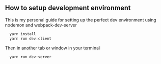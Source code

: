 
## How to setup development environment

This is my personal guide for setting up the perfect dev environment using nodemon and webpack-dev-server

```js
  yarn install
  yarn run dev:client
```

Then in another tab or window in your terminal

```js
  yarn run dev:server
```
